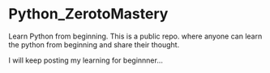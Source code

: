 # Python_ZerotoMastery
Learn Python from beginning. 
This is a public repo. where anyone can learn the python from beginning and share their thought.

I will keep posting my learning for beginnner...
